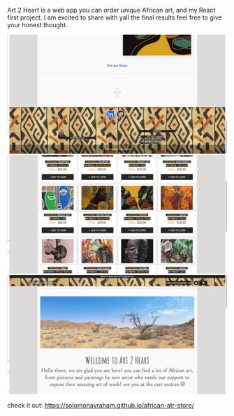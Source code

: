 Art 2 Heart is a web app you can order unique African art, and my  React first project.
I am excited to share with yall the final results feel free to give your honest thought.

<img src="Screenshot 1.png" />
<img src="Screenshot 2.png" />
<img src="Screenshot 3.png" />


check it out:
https://solomonavraham.github.io/african-atr-store/
